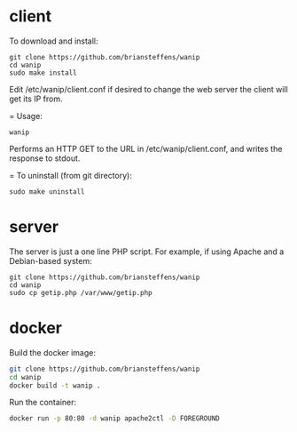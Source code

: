 client
======
To download and install:
```
git clone https://github.com/briansteffens/wanip
cd wanip
sudo make install
```
Edit /etc/wanip/client.conf if desired to change the web server the client will
get its IP from.

=
Usage:
```
wanip
```
Performs an HTTP GET to the URL in /etc/wanip/client.conf, and writes the
response to stdout.

=
To uninstall (from git directory):
```
sudo make uninstall
```


server
======
The server is just a one line PHP script. For example, if using Apache and a
Debian-based system:
```
git clone https://github.com/briansteffens/wanip
cd wanip
sudo cp getip.php /var/www/getip.php
```

# docker

Build the docker image:

```bash
git clone https://github.com/briansteffens/wanip
cd wanip
docker build -t wanip .
```

Run the container:

```bash
docker run -p 80:80 -d wanip apache2ctl -D FOREGROUND
```

